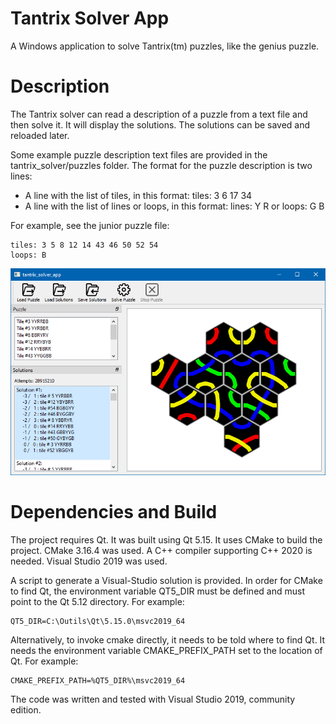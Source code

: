 # Tantrix Solver App
A Windows application to solve Tantrix(tm) puzzles, like the genius puzzle.

# Description
The Tantrix solver can read a description of a puzzle from a text file and then solve it. It will display the solutions. The solutions can be saved and reloaded later.

Some example puzzle description text files are provided in the tantrix_solver/puzzles folder. The format for the puzzle description is two lines:

   * A line with the list of tiles, in this format: tiles: 3 6 17 34
   * A line with the list of lines or loops, in this format: lines: Y R or loops: G B

For example, see the junior puzzle file:

   ```
   tiles: 3 5 8 12 14 43 46 50 52 54
   loops: B
   ```

![User Interface](https://github.com/pierrebai/Tantrix/blob/master/App.png "User Interface")

# Dependencies and Build
The project requires Qt. It was built using Qt 5.15. It uses CMake to build the project. CMake 3.16.4 was used. A C++ compiler supporting C++ 2020 is needed. Visual Studio 2019 was used.

A script to generate a Visual-Studio solution is provided. In order for CMake to find Qt, the environment variable QT5_DIR must be defined and must point to the Qt 5.12 directory. For example:

    QT5_DIR=C:\Outils\Qt\5.15.0\msvc2019_64

Alternatively, to invoke cmake directly, it needs to be told where to find Qt. It needs the environment variable CMAKE_PREFIX_PATH set to the location of Qt. For example:

    CMAKE_PREFIX_PATH=%QT5_DIR%\msvc2019_64

The code was written and tested with Visual Studio 2019, community edition.
